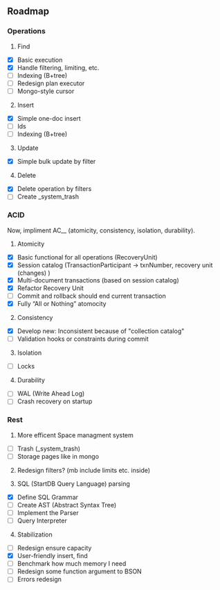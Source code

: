 ## Roadmap

### Operations

1. Find
- [X] Basic execution
- [X] Handle filtering, limiting, etc.
- [ ] Indexing (B+tree)
- [ ] Redesign plan executor
- [ ] Mongo-style cursor 

2. Insert
- [X] Simple one-doc insert
- [ ] Ids
- [ ] Indexing (B+tree)

3. Update
- [X] Simple bulk update by filter

4. Delete
- [X] Delete operation by filters
- [ ] Create _system_trash

### ACID

Now, impliment AC__ (atomicity, consistency, isolation, durability).

1. Atomicity
- [X] Basic functional for all operations (RecoveryUnit)
- [X] Session catalog (TransactionParticipant -> txnNumber, recovery unit (changes) )
- [X] Multi-document transactions (based on session catalog)
- [X] Refactor Recovery Unit
- [ ] Commit and rollback should end current transaction
- [X] Fully “All or Nothing” atomocity

2. Consistency
- [X] Develop new: Inconsistent because of "collection catalog"
- [ ] Validation hooks or constraints during commit

3. Isolation
- [ ] Locks

4. Durability
- [ ] WAL (Write Ahead Log)
- [ ] Crash recovery on startup

### Rest

1. More efficent Space managment system
- [ ] Trash (_system_trash)
- [ ] Storage pages like in mongo

2. Redesign filters? (mb include limits etc. inside)

3. SQL (StartDB Query Language) parsing
- [X] Define SQL Grammar
- [ ] Create AST (Abstract Syntax Tree)
- [ ] Implement the Parser
- [ ] Query Interpreter

4. Stabilization
- [ ] Redesign ensure capacity
- [X] User-friendly insert, find
- [ ] Benchmark how much memory I need
- [ ] Redesign some function argument to BSON
- [ ] Errors redesign